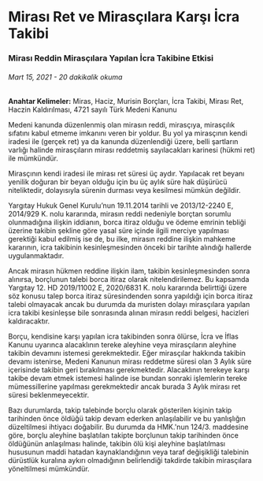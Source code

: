 <BlogMetaDecorator folder="generic" image="generic.png" imageAlt="image alt" description="Mirası Reddin Mirasçılara Yapılan İcra Takibine Etkisi" title="UnverLegal - Mirasçılara Yapılan İcra Takibi" />

# Mirası Ret ve Mirasçılara Karşı İcra Takibi

### Mirası Reddin Mirasçılara Yapılan İcra Takibine Etkisi

###### Mart 15, 2021 - 20 dakikalik okuma

**Anahtar Kelimeler:** Miras, Haciz, Murisin Borçları, İcra Takibi, Mirası Ret, Haczin Kaldırılması, 4721 sayılı Türk Medeni Kanunu

Medeni kanunda düzenlenmiş olan mirasın reddi, mirasçıya, mirasçılık sıfatını kabul etmeme imkanını veren bir yoldur. Bu yol ya mirasçının kendi iradesi ile (gerçek ret) ya da kanunda düzenlendiği üzere, belli şartların varlığı halinde mirasçıların mirası reddetmiş sayılacakları karinesi (hükmi ret) ile mümkündür. 

Mirasçının kendi iradesi ile mirası ret süresi üç aydır. Yapılacak ret beyanı yenilik doğuran bir beyan olduğu için bu üç aylık süre hak düşürücü niteliktedir, dolayısıyla sürenin durması veya kesilmesi mümkün değildir. 

Yargıtay Hukuk Genel Kurulu’nun 19.11.2014 tarihli ve 2013/12-2240 E, 2014/929 K. nolu kararında, mirasın reddi nedeniyle borçtan sorumlu olunmadığına ilişkin iddianın, borca itiraz olduğu ve ödeme emrinin tebliği üzerine takibin şekline göre yasal süre içinde ilgili merciye yapılması gerektiği kabul edilmiş ise de, bu ilke, mirasın reddine ilişkin mahkeme kararının, icra takibinin kesinleşmesinden önceki bir tarihte alındığı hallerde uygulanmaktadır.

Ancak mirasın hükmen reddine ilişkin ilam, takibin kesinleşmesinden sonra alınırsa, borçlunun talebi borca itiraz olarak nitelendirilemez. Bu kapsamda Yargıtay 12. HD 2019/11002 E, 2020/6831 K. nolu kararında belirttiği üzere söz konusu talep borca itiraz süresindenden sonra yapıldığı için borca itiraz talebi olmayacak ancak bu durumda da muristen dolayı mirasçılara yapılan icra takibi kesinleşse bile sonrasında alınan mirasın reddi belgesi, hacizleri kaldıracaktır.

Borçu, kendisine karşı yapılan icra takibinden sonra ölürse, İcra ve İflas Kanunu uyarınca alacaklının tereke aleyhine veya mirasçıların aleyhine takibin devamını istemesi gerekmektedir. Eğer mirasçılar hakkında takibin devamı istenirse, Medeni Kanunun mirası reddetme süresi olan 3 Aylık süre içerisinde takibin geri bırakılması gerekmektedir. Alacaklının terekeye karşı takibe devam etmek istemesi halinde ise bundan sonraki işlemlerin tereke mümessillerine yapılması gerekmektedir ancak burada 3 Aylık mirası ret süresi beklenmeyecektir. 

Bazı durumlarda, takip talebinde borçlu olarak gösterilen kişinin takip tarihinden önce öldüğü takip devam ederken anlaşılabilir ve bu yanlışlığın düzeltilmesi ihtiyacı doğabilir. Bu durumda da HMK.'nun 124/3. maddesine göre, borçlu aleyhine başlatılan takipte borçlunun takip tarihinden önce öldüğünün anlaşılması halinde, takibin ölü kişi aleyhine başlatılması hususunun maddi hatadan kaynaklandığının veya taraf değişikliği talebinin dürüstlük kuralına aykırı olmadığının belirlendiği takdirde takibin mirasçılara yöneltilmesi mümkündür.

